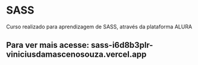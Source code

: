 # SASS

<p>Curso realizado para aprendizagem de SASS, através da plataforma ALURA</p>
<h2>Para ver mais acesse: <a>sass-i6d8b3plr-viniciusdamascenosouza.vercel.app</a></h2>

